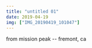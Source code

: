 ```yaml
---
title: "untitled 01"
date: 2019-04-19
img: ["IMG_20190419_101047"]
---
```


from mission peak -- fremont, ca
